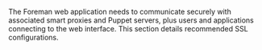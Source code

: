 
The Foreman web application needs to communicate securely with associated smart proxies and Puppet servers, plus users and applications connecting to the web interface.  This section details recommended SSL configurations.
